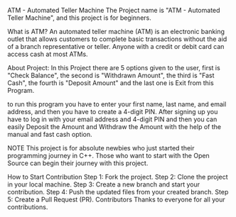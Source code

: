 ATM - Automated Teller Machine
The Project name is "ATM - Automated Teller Machine", and this project is for beginners.

What is ATM?
An automated teller machine (ATM) is an electronic banking outlet that allows customers to complete basic transactions without the aid of a branch representative or teller. Anyone with a credit or debit card can access cash at most ATMs.

About Project:
In this Project there are 5 options given to the user, first is "Check Balance", the second is "Withdrawn Amount", the third is "Fast Cash", the fourth is "Deposit Amount" and the last one is Exit from this Program.

to run this program you have to enter your first name, last name, and email address, and then you have to create a 4-digit PIN. After signing up you have to log in with your email address and 4-digit PIN and then you can easily Deposit the Amount and Withdraw the Amount with the help of the manual and fast cash option.

NOTE
This project is for absolute newbies who just started their programming journey in C++. Those who want to start with the Open Source can begin their journey with this project.

How to Start Contribution
Step 1: Fork the project.
Step 2: Clone the project in your local machine.
Step 3: Create a new branch and start your contribution.
Step 4: Push the updated files from your created branch.
Step 5: Create a Pull Request (PR).
Contributors
Thanks to everyone for all your contributions.

